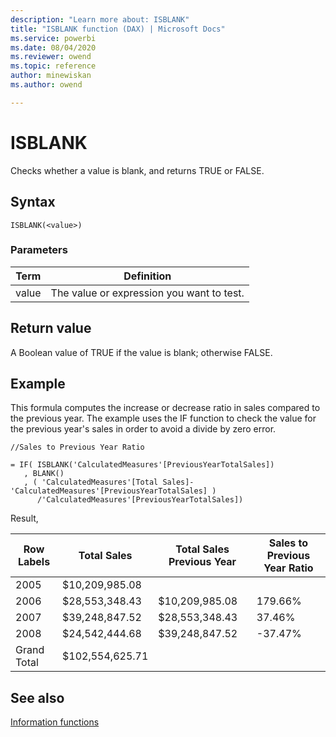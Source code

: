 ```yaml
---
description: "Learn more about: ISBLANK"
title: "ISBLANK function (DAX) | Microsoft Docs"
ms.service: powerbi 
ms.date: 08/04/2020
ms.reviewer: owend
ms.topic: reference
author: minewiskan
ms.author: owend

---
```

# ISBLANK

Checks whether a value is blank, and returns TRUE or FALSE.  
  
## Syntax  
  
```dax
ISBLANK(<value>)  
```
  
### Parameters  
  
|Term|Definition|  
|--------|--------------|  
|value|The value or expression you want to test.|  
  
## Return value

A Boolean value of TRUE if the value is blank; otherwise FALSE.  
  
## Example

This formula computes the increase or decrease ratio in sales compared to the previous year. The example uses the IF function to check the value for the previous year's sales in order to avoid a divide by zero error.  

```dax
//Sales to Previous Year Ratio  
  
= IF( ISBLANK('CalculatedMeasures'[PreviousYearTotalSales])  
   , BLANK()  
   , ( 'CalculatedMeasures'[Total Sales]-'CalculatedMeasures'[PreviousYearTotalSales] )  
      /'CalculatedMeasures'[PreviousYearTotalSales])  
```

Result,

|Row Labels|Total Sales|Total Sales Previous Year|Sales to Previous Year Ratio|  
|--------------|---------------|-----------------------------|--------------------------------|  
|2005|$10,209,985.08|||  
|2006|$28,553,348.43|$10,209,985.08|179.66%|  
|2007|$39,248,847.52|$28,553,348.43|37.46%|  
|2008|$24,542,444.68|$39,248,847.52|-37.47%|  
|Grand Total|$102,554,625.71|||  
  
## See also

[Information functions](information-functions-dax.md)  
